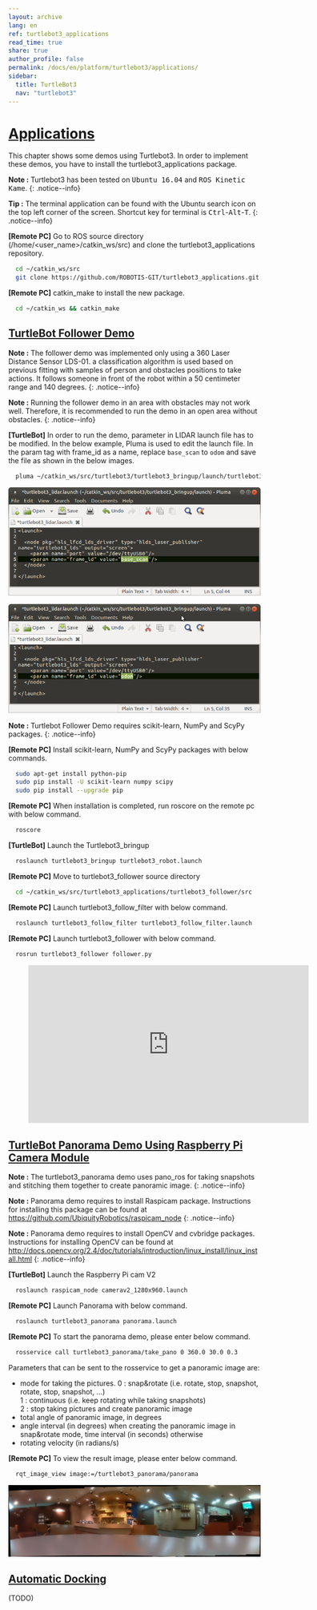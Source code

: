 ```yaml
---
layout: archive
lang: en
ref: turtlebot3_applications
read_time: true
share: true
author_profile: false
permalink: /docs/en/platform/turtlebot3/applications/
sidebar:
  title: TurtleBot3
  nav: "turtlebot3"
---
```


<div style="counter-reset: h15 1">
</div>

# [Applications](#applications)

This chapter shows some demos using Turtlebot3.
In order to implement these demos, you have to install the turtlebot3_applications package.

**Note :** Turtlebot3 has been tested on <kbd>Ubuntu 16.04</kbd> and <kbd>ROS Kinetic Kame</kbd>.
{: .notice--info}

**Tip :** The terminal application can be found with the Ubuntu search icon on the top left corner of the screen. Shortcut key for terminal is <kbd>Ctrl</kbd>-<kbd>Alt</kbd>-<kbd>T</kbd>.
{: .notice--info}

**[Remote PC]** Go to ROS source directory (/home/<user_name>/catkin_ws/src) and clone the turtlebot3_applications repository.

``` bash
  cd ~/catkin_ws/src
  git clone https://github.com/ROBOTIS-GIT/turtlebot3_applications.git
```

**[Remote PC]** catkin_make to install the new package.

``` bash
  cd ~/catkin_ws && catkin_make
```

## [TurtleBot Follower Demo](#turtlebot-follower-demo)

**Note :** The follower demo was implemented only using a 360 Laser Distance Sensor LDS-01. a classification algorithm is used based on previous fitting with samples of person and obstacles positions to take actions. It follows someone in front of the robot within a 50 centimeter range and 140 degrees.
{: .notice--info}

**Note :** Running the follower demo in an area with obstacles may not work well. Therefore, it is recommended to run the demo in an open area without obstacles.
{: .notice--info}

**[TurtleBot]** In order to run the demo, parameter in LIDAR launch file has to be modified. In the below example, Pluma is used to edit the launch file. In the param tag with frame_id as a name, replace `base_scan` to `odom` and save the file as shown in the below images.

``` bash
  pluma ~/catkin_ws/src/turtlebot3/turtlebot3_bringup/launch/turtlebot3_lidar.launch
```

![](/assets/images/platform/turtlebot3/application/base_scan.png)


![](/assets/images/platform/turtlebot3/application/odom.png)

**Note :** Turtlebot Follower Demo requires scikit-learn, NumPy and ScyPy packages.
{: .notice--info}

**[Remote PC]** Install scikit-learn, NumPy and ScyPy packages with below commands.

``` bash
  sudo apt-get install python-pip
  sudo pip install -U scikit-learn numpy scipy
  sudo pip install --upgrade pip
```

**[Remote PC]** When installation is completed, run roscore on the remote pc with below command.

``` bash
  roscore
```

**[TurtleBot]** Launch the Turtlebot3_bringup

``` bash
  roslaunch turtlebot3_bringup turtlebot3_robot.launch
```

**[Remote PC]** Move to turtlebot3_follower source directory

``` bash
  cd ~/catkin_ws/src/turtlebot3_applications/turtlebot3_follower/src
```

**[Remote PC]** Launch turtlebot3_follow_filter with below command.

``` bash
  roslaunch turtlebot3_follow_filter turtlebot3_follow_filter.launch
```

**[Remote PC]** Launch turtlebot3_follower with below command.

``` bash
  rosrun turtlebot3_follower follower.py
```

<figure class="video_container">
  <iframe width="560" height="315" src="https://www.youtube.com/embed/w9YTxZVY6yQ" frameborder="0" allowfullscreen></iframe>
</figure>


## [TurtleBot Panorama Demo Using Raspberry Pi Camera Module](#turtlebot-panorama-demo-using-raspberry-pi-camera-module)

**Note :** The turtlebot3_panorama demo uses pano_ros for taking snapshots and stitching them together to create panoramic image.
{: .notice--info}

**Note :** Panorama demo requires to install Raspicam package. Instructions for installing this package can be found at https://github.com/UbiquityRobotics/raspicam_node
{: .notice--info}

**Note :** Panorama demo requires to install OpenCV and cvbridge packages. Instructions for installing OpenCV can be found at http://docs.opencv.org/2.4/doc/tutorials/introduction/linux_install/linux_install.html
{: .notice--info}

**[TurtleBot]** Launch the Raspberry Pi cam V2

``` bash
  roslaunch raspicam_node camerav2_1280x960.launch
```

**[Remote PC]** Launch Panorama with below command.

``` bash
  roslaunch turtlebot3_panorama panorama.launch
```

**[Remote PC]** To start the panorama demo, please enter below command.

``` bash
  rosservice call turtlebot3_panorama/take_pano 0 360.0 30.0 0.3
```

Parameters that can be sent to the rosservice to get a panoramic image are:

- mode for taking the pictures.
    0 : snap&rotate (i.e. rotate, stop, snapshot, rotate, stop, snapshot, ...)  
    1 : continuous (i.e. keep rotating while taking snapshots)  
    2 : stop taking pictures and create panoramic image  
- total angle of panoramic image, in degrees
- angle interval (in degrees) when creating the panoramic image in snap&rotate mode, time interval (in seconds) otherwise
- rotating velocity (in radians/s)


**[Remote PC]** To view the result image, please enter below command.

``` bash
  rqt_image_view image:=/turtlebot3_panorama/panorama
```

![](/assets/images/platform/turtlebot3/application/panorama_view.png)

## [Automatic Docking](#automatic-docking)

(TODO)

